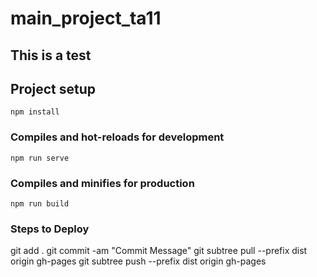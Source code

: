 # main_project_ta11

## This is a test

## Project setup
```
npm install
```

### Compiles and hot-reloads for development
```
npm run serve
```

### Compiles and minifies for production
```
npm run build
```

### Steps to Deploy

git add .
git commit -am "Commit Message"
git subtree pull --prefix dist origin gh-pages
git subtree push --prefix dist origin gh-pages
